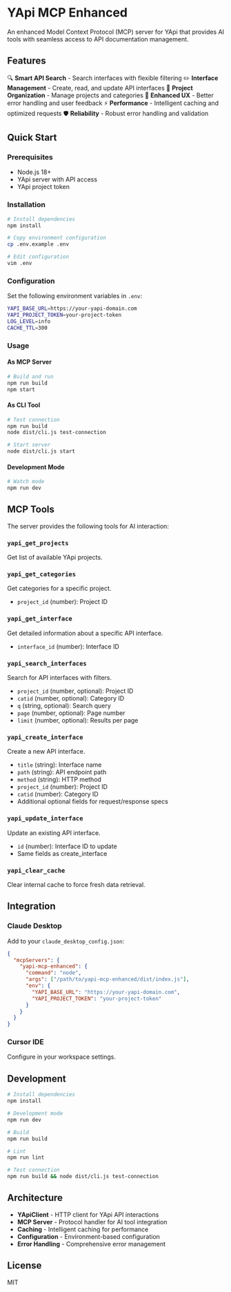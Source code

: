 # YApi MCP Enhanced

An enhanced Model Context Protocol (MCP) server for YApi that provides AI tools with seamless access to API documentation management.

## Features

🔍 **Smart API Search** - Search interfaces with flexible filtering
✏️ **Interface Management** - Create, read, and update API interfaces
🎯 **Project Organization** - Manage projects and categories
🚀 **Enhanced UX** - Better error handling and user feedback
⚡ **Performance** - Intelligent caching and optimized requests
🛡️ **Reliability** - Robust error handling and validation

## Quick Start

### Prerequisites

- Node.js 18+ 
- YApi server with API access
- YApi project token

### Installation

```bash
# Install dependencies
npm install

# Copy environment configuration
cp .env.example .env

# Edit configuration
vim .env
```

### Configuration

Set the following environment variables in `.env`:

```bash
YAPI_BASE_URL=https://your-yapi-domain.com
YAPI_PROJECT_TOKEN=your-project-token
LOG_LEVEL=info
CACHE_TTL=300
```

### Usage

#### As MCP Server

```bash
# Build and run
npm run build
npm start
```

#### As CLI Tool

```bash
# Test connection
npm run build
node dist/cli.js test-connection

# Start server
node dist/cli.js start
```

#### Development Mode

```bash
# Watch mode
npm run dev
```

## MCP Tools

The server provides the following tools for AI interaction:

### `yapi_get_projects`
Get list of available YApi projects.

### `yapi_get_categories`
Get categories for a specific project.
- `project_id` (number): Project ID

### `yapi_get_interface`
Get detailed information about a specific API interface.
- `interface_id` (number): Interface ID

### `yapi_search_interfaces`
Search for API interfaces with filters.
- `project_id` (number, optional): Project ID
- `catid` (number, optional): Category ID  
- `q` (string, optional): Search query
- `page` (number, optional): Page number
- `limit` (number, optional): Results per page

### `yapi_create_interface`
Create a new API interface.
- `title` (string): Interface name
- `path` (string): API endpoint path
- `method` (string): HTTP method
- `project_id` (number): Project ID
- `catid` (number): Category ID
- Additional optional fields for request/response specs

### `yapi_update_interface`
Update an existing API interface.
- `id` (number): Interface ID to update
- Same fields as create_interface

### `yapi_clear_cache`
Clear internal cache to force fresh data retrieval.

## Integration

### Claude Desktop

Add to your `claude_desktop_config.json`:

```json
{
  "mcpServers": {
    "yapi-mcp-enhanced": {
      "command": "node",
      "args": ["/path/to/yapi-mcp-enhanced/dist/index.js"],
      "env": {
        "YAPI_BASE_URL": "https://your-yapi-domain.com",
        "YAPI_PROJECT_TOKEN": "your-project-token"
      }
    }
  }
}
```

### Cursor IDE

Configure in your workspace settings.

## Development

```bash
# Install dependencies
npm install

# Development mode
npm run dev

# Build
npm run build

# Lint
npm run lint

# Test connection
npm run build && node dist/cli.js test-connection
```

## Architecture

- **YApiClient** - HTTP client for YApi API interactions
- **MCP Server** - Protocol handler for AI tool integration  
- **Caching** - Intelligent caching for performance
- **Configuration** - Environment-based configuration
- **Error Handling** - Comprehensive error management

## License

MIT